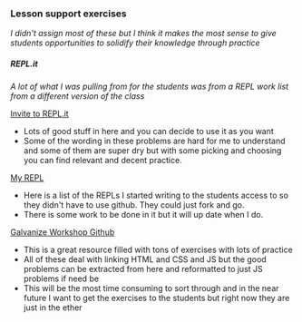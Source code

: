 ### Lesson support exercises
*I didn't assign most of these but I think it makes the most sense to give students opportunities to solidify their knowledge through practice*

##### REPL.it
*A lot of what I was pulling from for the students was from a REPL work list from a different version of the class*

[Invite to REPL.it](https://repl.it/classroom/invite/FkATHZF)
  - Lots of good stuff in here and you can decide to use it as you want
  - Some of the wording in these problems are hard for me to understand and some of them are super dry but with some picking and choosing you can find relevant and decent practice.

[My REPL](https://repl.it/@JustJames)
  - Here is a list of the REPLs I started writing to the students access to so they didn't have to use github. They could just fork and go.
  - There is some work to be done in it but it will up date when I do.

[Galvanize Workshop Github](https://github.com/galvanizejs)
  - This is a great resource filled with tons of exercises with lots of practice
  - All of these deal with linking HTML and CSS and JS but the good problems can be extracted from here and reformatted to just JS problems if need be
  - This will be the most time consuming to sort through and in the near future I want to get the exercises to the students but right now they are just in the ether
